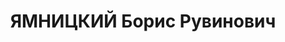 ---
title: ЯМНИЦКИЙ Борис Рувинович
description: "народився 1908, м-ко Синельникове Катеринославської губ., єврей, член\
  \ КП(б)У, освіта початкова, \n  прож. Київська обл., м. Новоград-Волинськ, секретар\
  \ міськкому ЛКСМУ \n  Заарештований 9 серпня 1937 р., обвинувачувався за ст. 20,\
  \ 54-8, 54-11 КК УРСР \n  ВК ВС СРСР 25 грудня 1937 р. засуджений до ув’язнення\
  \ у ВТТ на 10 років з пораженням у правах на 5 років. За постановою ОН при МДБ СРСР\
  \ від 20 грудня 1950 р. висланий до Красноярського краю на поселення \n  реабілітований\
  \ у 1956 р."
---